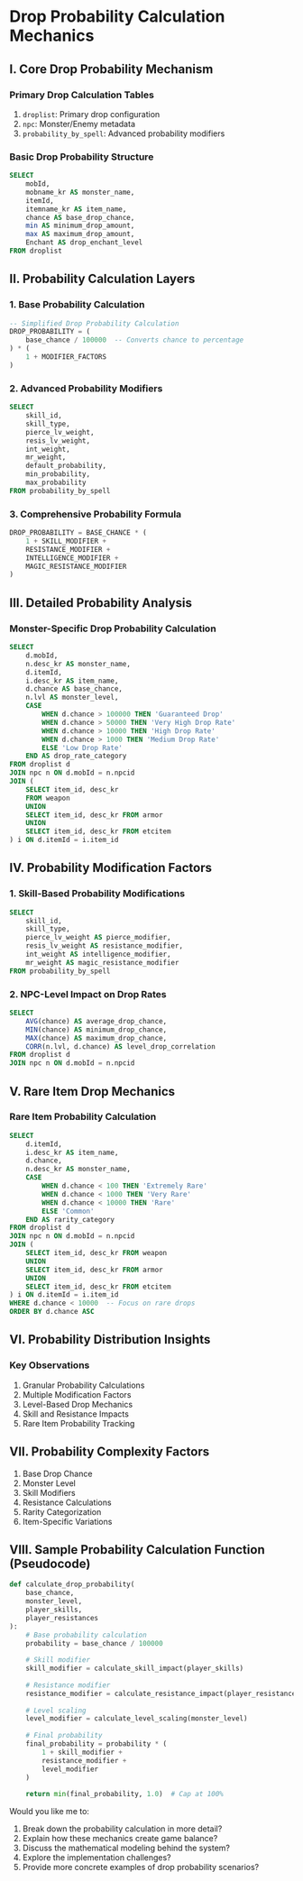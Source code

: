 # Drop Probability Calculation Mechanics

## I. Core Drop Probability Mechanism

### Primary Drop Calculation Tables
1. `droplist`: Primary drop configuration
2. `npc`: Monster/Enemy metadata
3. `probability_by_spell`: Advanced probability modifiers

### Basic Drop Probability Structure
```sql
SELECT 
    mobId,
    mobname_kr AS monster_name,
    itemId,
    itemname_kr AS item_name,
    chance AS base_drop_chance,
    min AS minimum_drop_amount,
    max AS maximum_drop_amount,
    Enchant AS drop_enchant_level
FROM droplist
```

## II. Probability Calculation Layers

### 1. Base Probability Calculation
```sql
-- Simplified Drop Probability Calculation
DROP_PROBABILITY = (
    base_chance / 100000  -- Converts chance to percentage
) * (
    1 + MODIFIER_FACTORS
)
```

### 2. Advanced Probability Modifiers
```sql
SELECT 
    skill_id,
    skill_type,
    pierce_lv_weight,
    resis_lv_weight,
    int_weight,
    mr_weight,
    default_probability,
    min_probability,
    max_probability
FROM probability_by_spell
```

### 3. Comprehensive Probability Formula
```sql
DROP_PROBABILITY = BASE_CHANCE * (
    1 + SKILL_MODIFIER +
    RESISTANCE_MODIFIER +
    INTELLIGENCE_MODIFIER +
    MAGIC_RESISTANCE_MODIFIER
)
```

## III. Detailed Probability Analysis

### Monster-Specific Drop Probability Calculation
```sql
SELECT 
    d.mobId,
    n.desc_kr AS monster_name,
    d.itemId,
    i.desc_kr AS item_name,
    d.chance AS base_chance,
    n.lvl AS monster_level,
    CASE 
        WHEN d.chance > 100000 THEN 'Guaranteed Drop'
        WHEN d.chance > 50000 THEN 'Very High Drop Rate'
        WHEN d.chance > 10000 THEN 'High Drop Rate'
        WHEN d.chance > 1000 THEN 'Medium Drop Rate'
        ELSE 'Low Drop Rate'
    END AS drop_rate_category
FROM droplist d
JOIN npc n ON d.mobId = n.npcid
JOIN (
    SELECT item_id, desc_kr 
    FROM weapon 
    UNION 
    SELECT item_id, desc_kr FROM armor 
    UNION 
    SELECT item_id, desc_kr FROM etcitem
) i ON d.itemId = i.item_id
```

## IV. Probability Modification Factors

### 1. Skill-Based Probability Modifications
```sql
SELECT 
    skill_id,
    skill_type,
    pierce_lv_weight AS pierce_modifier,
    resis_lv_weight AS resistance_modifier,
    int_weight AS intelligence_modifier,
    mr_weight AS magic_resistance_modifier
FROM probability_by_spell
```

### 2. NPC-Level Impact on Drop Rates
```sql
SELECT 
    AVG(chance) AS average_drop_chance,
    MIN(chance) AS minimum_drop_chance,
    MAX(chance) AS maximum_drop_chance,
    CORR(n.lvl, d.chance) AS level_drop_correlation
FROM droplist d
JOIN npc n ON d.mobId = n.npcid
```

## V. Rare Item Drop Mechanics

### Rare Item Probability Calculation
```sql
SELECT 
    d.itemId,
    i.desc_kr AS item_name,
    d.chance,
    n.desc_kr AS monster_name,
    CASE 
        WHEN d.chance < 100 THEN 'Extremely Rare'
        WHEN d.chance < 1000 THEN 'Very Rare'
        WHEN d.chance < 10000 THEN 'Rare'
        ELSE 'Common'
    END AS rarity_category
FROM droplist d
JOIN npc n ON d.mobId = n.npcid
JOIN (
    SELECT item_id, desc_kr FROM weapon 
    UNION 
    SELECT item_id, desc_kr FROM armor 
    UNION 
    SELECT item_id, desc_kr FROM etcitem
) i ON d.itemId = i.item_id
WHERE d.chance < 10000  -- Focus on rare drops
ORDER BY d.chance ASC
```

## VI. Probability Distribution Insights

### Key Observations
1. Granular Probability Calculations
2. Multiple Modification Factors
3. Level-Based Drop Mechanics
4. Skill and Resistance Impacts
5. Rare Item Probability Tracking

## VII. Probability Complexity Factors

1. Base Drop Chance
2. Monster Level
3. Skill Modifiers
4. Resistance Calculations
5. Rarity Categorization
6. Item-Specific Variations

## VIII. Sample Probability Calculation Function (Pseudocode)
```python
def calculate_drop_probability(
    base_chance, 
    monster_level, 
    player_skills, 
    player_resistances
):
    # Base probability calculation
    probability = base_chance / 100000
    
    # Skill modifier
    skill_modifier = calculate_skill_impact(player_skills)
    
    # Resistance modifier
    resistance_modifier = calculate_resistance_impact(player_resistances)
    
    # Level scaling
    level_modifier = calculate_level_scaling(monster_level)
    
    # Final probability
    final_probability = probability * (
        1 + skill_modifier + 
        resistance_modifier + 
        level_modifier
    )
    
    return min(final_probability, 1.0)  # Cap at 100%
```

Would you like me to:
1. Break down the probability calculation in more detail?
2. Explain how these mechanics create game balance?
3. Discuss the mathematical modeling behind the system?
4. Explore the implementation challenges?
5. Provide more concrete examples of drop probability scenarios?